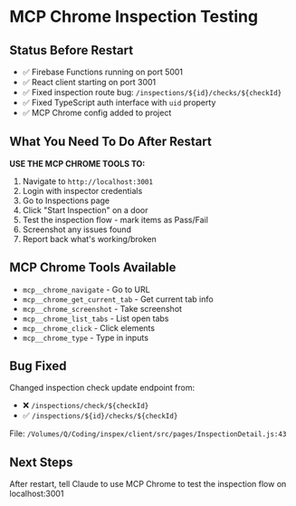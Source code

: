 # MCP Chrome Inspection Testing

## Status Before Restart
- ✅ Firebase Functions running on port 5001
- ✅ React client starting on port 3001
- ✅ Fixed inspection route bug: `/inspections/${id}/checks/${checkId}`
- ✅ Fixed TypeScript auth interface with `uid` property
- ✅ MCP Chrome config added to project

## What You Need To Do After Restart

**USE THE MCP CHROME TOOLS TO:**

1. Navigate to `http://localhost:3001`
2. Login with inspector credentials
3. Go to Inspections page
4. Click "Start Inspection" on a door
5. Test the inspection flow - mark items as Pass/Fail
6. Screenshot any issues found
7. Report back what's working/broken

## MCP Chrome Tools Available
- `mcp__chrome_navigate` - Go to URL
- `mcp__chrome_get_current_tab` - Get current tab info
- `mcp__chrome_screenshot` - Take screenshot
- `mcp__chrome_list_tabs` - List open tabs
- `mcp__chrome_click` - Click elements
- `mcp__chrome_type` - Type in inputs

## Bug Fixed
Changed inspection check update endpoint from:
- ❌ `/inspections/check/${checkId}`
- ✅ `/inspections/${id}/checks/${checkId}`

File: `/Volumes/Q/Coding/inspex/client/src/pages/InspectionDetail.js:43`

## Next Steps
After restart, tell Claude to use MCP Chrome to test the inspection flow on localhost:3001
